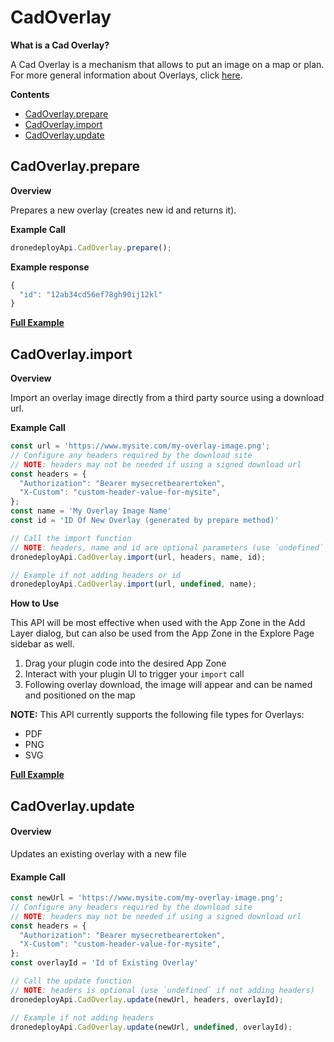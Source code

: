# CadOverlay

**What is a Cad Overlay?**

A Cad Overlay is a mechanism that allows to put an image on a map or plan. For more general information about Overlays, click [here](https://help.dronedeploy.com/hc/en-us/articles/4415183176087-Overlays).

**Contents**

* [CadOverlay.prepare](cad-overlay.md#cadoverlay.prepare)
* [CadOverlay.import](cad-overlay.md#cadoverlay.import)
* [CadOverlay.update](cad-overlay.md#cadoverlay.update)

## CadOverlay.prepare

**Overview**

Prepares a new overlay (creates new id and returns it).

**Example Call**

```javascript
dronedeployApi.CadOverlay.prepare();
```

**Example response**

```javascript
{
  "id": "12ab34cd56ef78gh90ij12kl"
}
```

[**Full Example**](../app-examples/example-cadoverlay-prepare.md)

## CadOverlay.import

**Overview**

Import an overlay image directly from a third party source using a download url.

**Example Call**

```javascript
const url = 'https://www.mysite.com/my-overlay-image.png';
// Configure any headers required by the download site
// NOTE: headers may not be needed if using a signed download url
const headers = {
  "Authorization": "Bearer mysecretbearertoken",
  "X-Custom": "custom-header-value-for-mysite",
};
const name = 'My Overlay Image Name'
const id = 'ID Of New Overlay (generated by prepare method)'

// Call the import function
// NOTE: headers, name and id are optional parameters (use `undefined` as defaults)
dronedeployApi.CadOverlay.import(url, headers, name, id);

// Example if not adding headers or id
dronedeployApi.CadOverlay.import(url, undefined, name);
```

**How to Use**

This API will be most effective when used with the App Zone in the Add Layer dialog, but can also be used from the App Zone in the Explore Page sidebar as well.

1. Drag your plugin code into the desired App Zone
2. Interact with your plugin UI to trigger your `import` call
3. Following overlay download, the image will appear and can be named and positioned on the map

**NOTE:** This API currently supports the following file types for Overlays:

* PDF
* PNG
* SVG

[**Full Example**](../app-examples/example-cadoverlay-import.md)



## CadOverlay.update

#### Overview

Updates an existing overlay with a new file

#### Example Call

```javascript
const newUrl = 'https://www.mysite.com/my-overlay-image.png';
// Configure any headers required by the download site
// NOTE: headers may not be needed if using a signed download url
const headers = {
  "Authorization": "Bearer mysecretbearertoken",
  "X-Custom": "custom-header-value-for-mysite",
};
const overlayId = 'Id of Existing Overlay'

// Call the update function
// NOTE: headers is optional (use `undefined` if not adding headers)
dronedeployApi.CadOverlay.update(newUrl, headers, overlayId);

// Example if not adding headers
dronedeployApi.CadOverlay.update(newUrl, undefined, overlayId);
```
